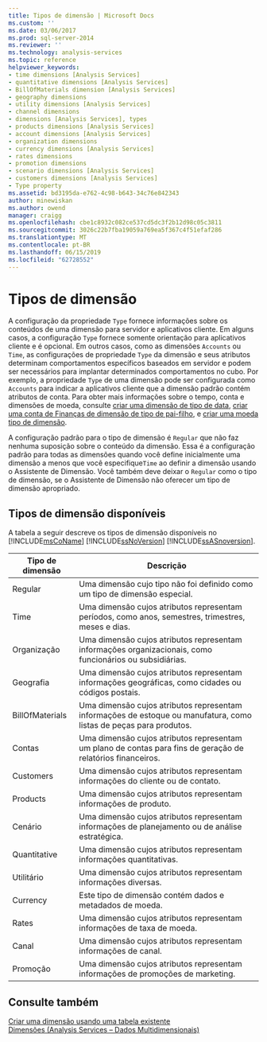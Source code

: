 ```yaml
---
title: Tipos de dimensão | Microsoft Docs
ms.custom: ''
ms.date: 03/06/2017
ms.prod: sql-server-2014
ms.reviewer: ''
ms.technology: analysis-services
ms.topic: reference
helpviewer_keywords:
- time dimensions [Analysis Services]
- quantitative dimensions [Analysis Services]
- BillOfMaterials dimension [Analysis Services]
- geography dimensions
- utility dimensions [Analysis Services]
- channel dimensions
- dimensions [Analysis Services], types
- products dimensions [Analysis Services]
- account dimensions [Analysis Services]
- organization dimensions
- currency dimensions [Analysis Services]
- rates dimensions
- promotion dimensions
- scenario dimensions [Analysis Services]
- customers dimensions [Analysis Services]
- Type property
ms.assetid: bd3195da-e762-4c98-b643-34c76e842343
author: minewiskan
ms.author: owend
manager: craigg
ms.openlocfilehash: cbe1c8932c082ce537cd5dc3f2b12d98c05c3811
ms.sourcegitcommit: 3026c22b7fba19059a769ea5f367c4f51efaf286
ms.translationtype: MT
ms.contentlocale: pt-BR
ms.lasthandoff: 06/15/2019
ms.locfileid: "62728552"
---
```

# <a name="dimension-types"></a>Tipos de dimensão
  A configuração da propriedade `Type` fornece informações sobre os conteúdos de uma dimensão para servidor e aplicativos cliente. Em alguns casos, a configuração `Type` fornece somente orientação para aplicativos cliente e é opcional. Em outros casos, como as dimensões `Accounts` ou `Time`, as configurações de propriedade `Type` da dimensão e seus atributos determinam comportamentos específicos baseados em servidor e podem ser necessários para implantar determinados comportamentos no cubo. Por exemplo, a propriedade `Type` de uma dimensão pode ser configurada como `Accounts` para indicar a aplicativos cliente que a dimensão padrão contém atributos de conta. Para obter mais informações sobre o tempo, conta e dimensões de moeda, consulte [criar uma dimensão de tipo de data](../multidimensional-models/database-dimensions-create-a-date-type-dimension.md), [criar uma conta de Finanças de dimensão de tipo de pai-filho](../multidimensional-models/database-dimensions-finance-account-of-parent-child-type.md), e [criar uma moeda tipo de dimensão](../multidimensional-models/database-dimensions-create-a-currency-type-dimension.md).  
  
 A configuração padrão para o tipo de dimensão é `Regular` que não faz nenhuma suposição sobre o conteúdo da dimensão. Essa é a configuração padrão para todas as dimensões quando você define inicialmente uma dimensão a menos que você especifique`Time` ao definir a dimensão usando o Assistente de Dimensão. Você também deve deixar o `Regular` como o tipo de dimensão, se o Assistente de Dimensão não oferecer um tipo de dimensão apropriado.  
  
## <a name="available-dimension-types"></a>Tipos de dimensão disponíveis  
 A tabela a seguir descreve os tipos de dimensão disponíveis no [!INCLUDE[msCoName](../../includes/msconame-md.md)] [!INCLUDE[ssNoVersion](../../includes/ssnoversion-md.md)] [!INCLUDE[ssASnoversion](../../includes/ssasnoversion-md.md)].  
  
|Tipo de dimensão|Descrição|  
|--------------------|-----------------|  
|Regular|Uma dimensão cujo tipo não foi definido como um tipo de dimensão especial.|  
|Time|Uma dimensão cujos atributos representam períodos, como anos, semestres, trimestres, meses e dias.|  
|Organização|Uma dimensão cujos atributos representam informações organizacionais, como funcionários ou subsidiárias.|  
|Geografia|Uma dimensão cujos atributos representam informações geográficas, como cidades ou códigos postais.|  
|BillOfMaterials|Uma dimensão cujos atributos representam informações de estoque ou manufatura, como listas de peças para produtos.|  
|Contas|Uma dimensão cujos atributos representam um plano de contas para fins de geração de relatórios financeiros.|  
|Customers|Uma dimensão cujos atributos representam informações do cliente ou de contato.|  
|Products|Uma dimensão cujos atributos representam informações de produto.|  
|Cenário|Uma dimensão cujos atributos representam informações de planejamento ou de análise estratégica.|  
|Quantitative|Uma dimensão cujos atributos representam informações quantitativas.|  
|Utilitário|Uma dimensão cujos atributos representam informações diversas.|  
|Currency|Este tipo de dimensão contém dados e metadados de moeda.|  
|Rates|Uma dimensão cujos atributos representam informações de taxa de moeda.|  
|Canal|Uma dimensão cujos atributos representam informações de canal.|  
|Promoção|Uma dimensão cujos atributos representam informações de promoções de marketing.|  
  
## <a name="see-also"></a>Consulte também  
 [Criar uma dimensão usando uma tabela existente](../multidimensional-models/create-a-dimension-by-using-an-existing-table.md)   
 [Dimensões &#40;Analysis Services – Dados Multidimensionais&#41;](dimensions-analysis-services-multidimensional-data.md)  
  
  
